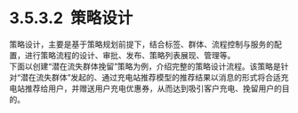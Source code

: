 # 3.5.3.2  策略设计

策略设计，主要是基于策略规划前提下，结合标签、群体、流程控制与服务的配置，进行策略流程的设计、审批、发布、策略列表展现、管理等。<br />下面以创建“潜在流失群体挽留”策略为例，介绍完整的策略设计流程。该策略是针对“潜在流失群体”发起的、通过充电站推荐模型的推荐结果以消息的形式将合适充电站推荐给用户，并赠送用户充电优惠券，从而达到吸引客户充电、挽留用户的目的。
<a name="5TDpC"></a>